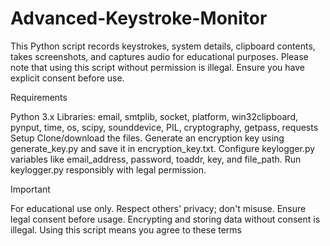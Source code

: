 # Advanced-Keystroke-Monitor
This Python script records keystrokes, system details, clipboard contents, takes screenshots, and captures audio for educational purposes. Please note that using this script without permission is illegal. Ensure you have explicit consent before use.

Requirements

Python 3.x
Libraries: email, smtplib, socket, platform, win32clipboard, pynput, time, os, scipy, sounddevice, PIL, cryptography, getpass, requests
Setup
Clone/download the files.
Generate an encryption key using generate_key.py and save it in encryption_key.txt.
Configure keylogger.py variables like email_address, password, toaddr, key, and file_path.
Run keylogger.py responsibly with legal permission.

Important

For educational use only.
Respect others' privacy; don't misuse.
Ensure legal consent before usage.
Encrypting and storing data without consent is illegal.
Using this script means you agree to these terms
